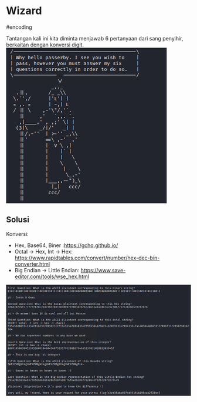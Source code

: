 # Wizard
#encoding

Tantangan kali ini kita diminta menjawab 6 pertanyaan dari sang penyihir, berkaitan dengan konversi digit.
![](attachments/Pasted%20image%2020220501224256.png)



## Solusi
Konversi:
- Hex, Base64, Biner :https://gchq.github.io/
- Octal -> Hex, Int -> Hex: https://www.rapidtables.com/convert/number/hex-dec-bin-converter.html
- Big Endian -> Little Endian: https://www.save-editor.com/tools/wse_hex.html

![](attachments/Pasted%20image%2020220502212740.png)